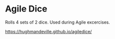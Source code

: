 # Agile Dice

Rolls 4 sets of 2 dice. Used during Agile excercises.

https://hughmandeville.github.io/agiledice/
